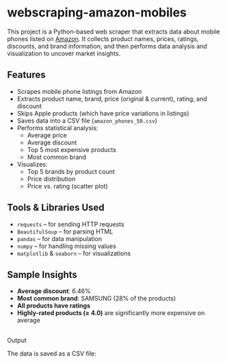 # webscraping-amazon-mobiles
This project is a Python-based web scraper that extracts data about mobile phones listed on [Amazon](https://www.amazon.com/). It collects product names, prices, ratings, discounts, and brand information, and then performs data analysis and visualization to uncover market insights.

## Features

- Scrapes mobile phone listings from Amazon
- Extracts product name, brand, price (original & current), rating, and discount
- Skips Apple products (which have price variations in listings)
- Saves data into a CSV file (`amazon_phones_50.csv`)
- Performs statistical analysis:
  - Average price
  - Average discount
  - Top 5 most expensive products
  - Most common brand
- Visualizes:
  - Top 5 brands by product count
  - Price distribution
  - Price vs. rating (scatter plot)

## Tools & Libraries Used

- `requests` – for sending HTTP requests
- `BeautifulSoup` – for parsing HTML
- `pandas` – for data manipulation
- `numpy` – for handling missing values
- `matplotlib` & `seaborn` – for visualizations

## Sample Insights

- **Average discount**: 6.46%
- **Most common brand**: SAMSUNG (28% of the products)
- **All products have ratings**
- **Highly-rated products (≥ 4.0)** are significantly more expensive on average

## 
Output

The data is saved as a CSV file:
